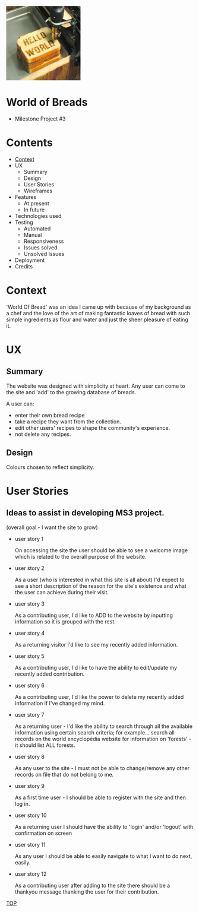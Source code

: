<!-- Image sourced from Hello World! 
    in 100 Programming Languages | beanz Magazine kidscodecs.com -->
<img src="/static/images/helloWorldBread.jpeg" width="200px" height="200px" style="margin: 0;">

# World of Breads
* Milestone Project #3 
#
<div id="top"></div>

# Contents

+ <a href="#context">Context</a>
+ UX
  + Summary
  + Design
  + User Stories
  + Wireframes
+ Features
  + At present
  + In future
+ Technologies used
+ Testing
  + Automated
  + Manual
  + Responsiveness
  + Issues solved
  + Unsolved Issues
+ Deployment
+ Credits


<div id="context"></div>

# Context

'World Of Bread' was an idea I came up with because of my background as a chef and the love of the art of making fantastic loaves of bread with such simple ingredients as flour and water and just the sheer pleasure of eating it.

# UX

## Summary

The website was designed with simplicity at heart.
Any user can come to the site and 'add' to the growing database of breads.

A user can:
+ enter their own bread recipe
+ take a recipe they want from the collection.
+ edit other users' recipes to shape the community's experience.
+ not delete any recipes.


## Design
Colours chosen to reflect simplicity.


# User Stories

## Ideas to assist in developing MS3 project.
(overall goal - I want the site to grow) 

+ user story 1

    On accessing the site the user should be able to see a welcome image which is related to the overall purpose of the website.

+ user story 2

    As a user (who is interested in what this site is all about) I'd expect to see a short description of the reason for the site's existence and what the user can achieve during their visit.

+ user story 3

    As a contributing user, I'd like to ADD to the website by inputting information so it is grouped with the rest.

+ user story 4

    As a returning visitor I'd like to see my recently added information.

+ user story 5

    As a contributing user, I'd like to have the ability to edit/update my recently added contribution.

+ user story 6

    As a contributing user, I'd like the power to delete my recently added information if I've changed my mind.

+ user story 7

     As a returning user - I'd like the ability to search through all the available information using certain search criteria; for example... search all records on the world encyclopedia website for information on 'forests' - it should list ALL forests.

+ user story 8

    As any user to the site - I must not be able to change/remove any other records on file that do not belong to me.

+ user story 9

    As a first time user - I should be able to register with the site and then log in.

+ user story 10

    As a returning user I should have the ability to 'login' and/or 'logout' with confirmation on screen

+ user story 11

    As any user I should be able to easily navigate to what I want to do next, easily.

+ user story 12

    As a contributing user after adding to the site there should be a thankyou message thanking the user for their contribution.

<div><a href="#top">TOP</a></div>



